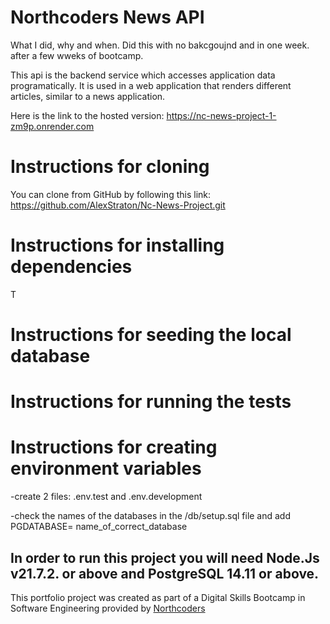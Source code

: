 # Northcoders News API

What I did, why and when. Did this with no bakcgoujnd and in one week. after a few wweks of bootcamp.

This api is the backend service which accesses application data programatically. It is used in a web application that renders different articles, similar to a news application.

Here is the link to the hosted version: https://nc-news-project-1-zm9p.onrender.com

# Instructions for cloning

You can clone from GitHub by following this link:
https://github.com/AlexStraton/Nc-News-Project.git

# Instructions for installing dependencies

T

# Instructions for seeding the local database

# Instructions for running the tests

# Instructions for creating environment variables

-create 2 files: .env.test and .env.development

-check the names of the databases in the /db/setup.sql file and add PGDATABASE= name_of_correct_database

## In order to run this project you will need Node.Js v21.7.2. or above and PostgreSQL 14.11 or above.

This portfolio project was created as part of a Digital Skills Bootcamp in Software Engineering provided by [Northcoders](https://northcoders.com/)

